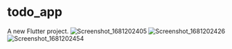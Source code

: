 # todo_app

A new Flutter project.
![Screenshot_1681202405](https://user-images.githubusercontent.com/71324089/231664387-4c32b671-ca5c-4a04-8dae-1bd9ba53d7f4.png)
![Screenshot_1681202426](https://user-images.githubusercontent.com/71324089/231664397-756775dc-3f18-4fe5-9ae0-2adbfcad489e.png)
![Screenshot_1681202454](https://user-images.githubusercontent.com/71324089/231664403-969ac703-66ac-437a-9785-e964915c06f2.png)


